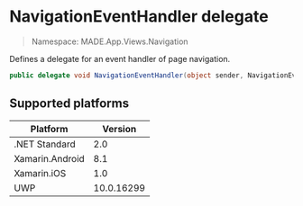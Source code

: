 # NavigationEventHandler delegate

> Namespace: MADE.App.Views.Navigation

Defines a delegate for an event handler of page navigation.

```csharp
public delegate void NavigationEventHandler(object sender, NavigationEventArgs args);
```

## Supported platforms

| Platform | Version |
| --- | --- |
| .NET Standard | 2.0 |
| Xamarin.Android | 8.1 |
| Xamarin.iOS  | 1.0 |
| UWP | 10.0.16299 | 